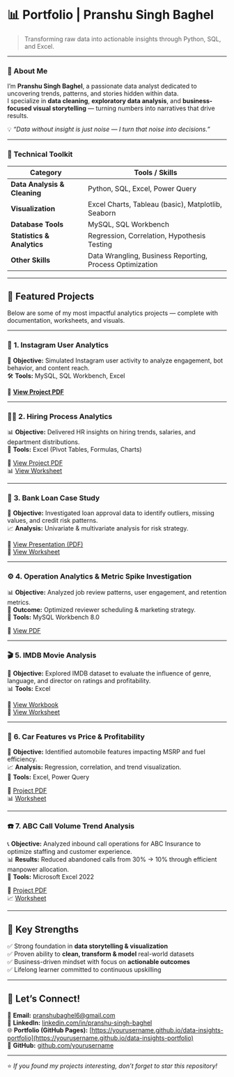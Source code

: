 # 📊  Portfolio | Pranshu Singh Baghel  

> Transforming raw data into actionable insights through Python, SQL, and Excel.  

---

### 👋 About Me  

I’m **Pranshu Singh Baghel**, a passionate data analyst dedicated to uncovering trends, patterns, and stories hidden within data.  
I specialize in **data cleaning**, **exploratory data analysis**, and **business-focused visual storytelling** — turning numbers into narratives that drive results.  

💡 _“Data without insight is just noise — I turn that noise into decisions.”_

---

### 🧰 Technical Toolkit  

| Category | Tools / Skills |
|-----------|----------------|
| **Data Analysis & Cleaning** | Python, SQL, Excel, Power Query |
| **Visualization** | Excel Charts, Tableau (basic), Matplotlib, Seaborn |
| **Database Tools** | MySQL, SQL Workbench |
| **Statistics & Analytics** | Regression, Correlation, Hypothesis Testing |
| **Other Skills** | Data Wrangling, Business Reporting, Process Optimization |

---

## 🚀 Featured Projects  

Below are some of my most impactful analytics projects — complete with documentation, worksheets, and visuals.

---

### 📱 **1. Instagram User Analytics**

🧩 **Objective:** Simulated Instagram user activity to analyze engagement, bot behavior, and content reach.  
🛠️ **Tools:** MySQL, SQL Workbench, Excel  

🔗 **[View Project PDF](https://drive.google.com/file/d/1j_fvNphANQGRpbPMNCWs-5TOLPgkFE_G/view?usp=sharing)**  

---

### 🧑‍💼 **2. Hiring Process Analytics**

📊 **Objective:** Delivered HR insights on hiring trends, salaries, and department distributions.  
🧮 **Tools:** Excel (Pivot Tables, Formulas, Charts)  

📄 [View Project PDF](https://drive.google.com/file/d/1oZe6Q11xfu-5rL7dcRexBx3P6iLKYtj2/view?usp=drive_link)  
📊 [View Worksheet](https://1drv.ms/x/c/c15cae2fb9b39f16/EaKAZI2nkfVDjrUa2AE87OEBCiFLgv3trAHS-TrTilZMJw?e=GhkWML)

---

### 🏦 **3. Bank Loan Case Study**

💼 **Objective:** Investigated loan approval data to identify outliers, missing values, and credit risk patterns.  
📈 **Analysis:** Univariate & multivariate analysis for risk strategy.  

🎯 [View Presentation (PDF)](https://docs.google.com/presentation/d/16QnTHu6JFRCScezFub0TTR15ZrfkPiV3/edit?usp=drive_link)  
📑 [View Worksheet](https://1drv.ms/x/c/c15cae2fb9b39f16/ESrP0WSuRyFAgMQSaHZ5bsoBF2SDFuQeq6gCj1vBpmtLtA?e=dBN8Tz)

---

### ⚙️ **4. Operation Analytics & Metric Spike Investigation**

📊 **Objective:** Analyzed job review patterns, user engagement, and retention metrics.  
🧠 **Outcome:** Optimized reviewer scheduling & marketing strategy.  
🧰 **Tools:** MySQL Workbench 8.0  

📄 [View PDF](https://drive.google.com/file/d/1ETF89AxOg7M-uWNQyhquhdxJaIf35_4F/view?usp=drive_link)

---

### 🎬 **5. IMDB Movie Analysis**

🎥 **Objective:** Explored IMDB dataset to evaluate the influence of genre, language, and director on ratings and profitability.  
📊 **Tools:** Excel  

📘 [View Workbook](https://1drv.ms/w/c/c15cae2fb9b39f16/EZLC0yG19KxNkbGH_JAdIKwBBbTH8ldV5geJqvqIbGYnrg?e=9rOkkv)  
📗 [View Worksheet](https://1drv.ms/x/c/c15cae2fb9b39f16/EdD-tvfyHgxJrqUfXgTNSBoBJtDduo53fMx7rqCLEGIgkQ?e=D3tbf7)

---

### 🚗 **6. Car Features vs Price & Profitability**

🚙 **Objective:** Identified automobile features impacting MSRP and fuel efficiency.  
📈 **Analysis:** Regression, correlation, and trend visualization.  
🧰 **Tools:** Excel, Power Query  

📄 [Project PDF](https://drive.google.com/file/d/14po_tnTLOsVxKew_4tB09nIymK9UOiB9/view?usp=drive_link)  
📊 [Worksheet](https://1drv.ms/x/c/c15cae2fb9b39f16/Ee7wz-KLPaZCqzmhF9p7gQ4BCzhNX2pM9nr97vJdTaKJjQ?e=uE7RNL)

---

### ☎️ **7. ABC Call Volume Trend Analysis**

📞 **Objective:** Analyzed inbound call operations for ABC Insurance to optimize staffing and customer experience.  
📊 **Results:** Reduced abandoned calls from 30% → 10% through efficient manpower allocation.  
🧰 **Tools:** Microsoft Excel 2022  

📄 [Project PDF](https://drive.google.com/file/d/1d9pusT4DExwq2pDfRnw-THrh_1ojWYF5/view?usp=drive_link)  
📈 [Worksheet](https://1drv.ms/x/c/c15cae2fb9b39f16/EWxcZ4pnLl1Mm-OTXS2RsJUBQnWY-BCNZpVQr4JrefXywA?e=nlXBO7)

---

## 🧠 Key Strengths  

✅ Strong foundation in **data storytelling & visualization**  
✅ Proven ability to **clean, transform & model** real-world datasets  
✅ Business-driven mindset with focus on **actionable outcomes**  
✅ Lifelong learner committed to continuous upskilling  

---

## 💬 Let’s Connect!  

📧 **Email:** [pranshubaghel6@gmail.com](mailto:pranshubaghel6@gmail.com)  
💼 **LinkedIn:** [linkedin.com/in/pranshu-singh-baghel](https://linkedin.com/in/pranshu-singh-baghel)  
🌐 **Portfolio (GitHub Pages):** [https://yourusername.github.io/data-insights-portfolio](https://yourusername.github.io/data-insights-portfolio)  
🐙 **GitHub:** [github.com/yourusername](https://github.com/yourusername)  

---

⭐ *If you found my projects interesting, don’t forget to star this repository!*  
